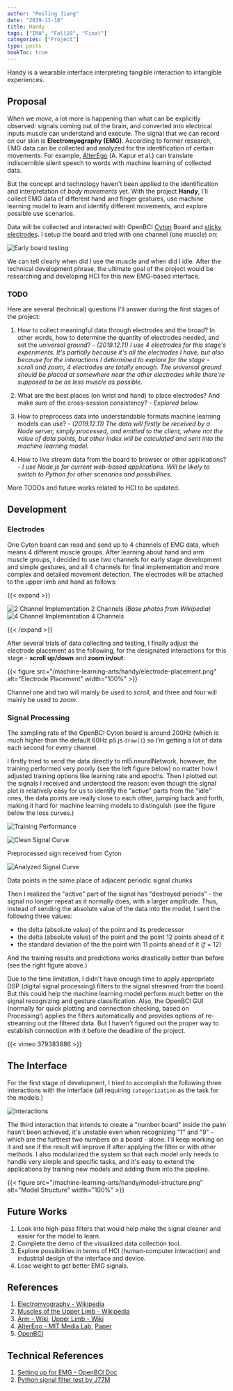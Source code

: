 ```yaml
---
author: "Peiling Jiang"
date: "2019-11-18"
title: Handy
tags: ["IMA", "Fall19", "Final"]
categories: ["Project"]
type: posts
bookToc: true
---
```


Handy is a wearable interface interpreting tangible interaction to intangible experiences.

## Proposal

When we *move*, a lot more is happening than what can be explicitly observed: signals coming out of the brain, and converted into electrical inputs muscle can understand and execute. The signal that we can record on our skin is **Electromyography (EMG)**. According to former research, EMG data can be collected and analyzed for the identification of certain movements. For example, [AlterEgo](https://www.media.mit.edu/projects/alterego/overview/) (A. Kapur et al.) can translate indiscernible silent speech to words with machine learning of collected data.

But the concept and technology haven't been applied to the identification and interpretation of *body movements* yet. With the project **Handy**, I'll collect EMG data of different hand and finger gestures, use machine learning model to learn and identify different movements, and explore possible use scenarios.

Data will be collected and interacted with OpenBCI [Cyton](https://docs.openbci.com/docs/02Cyton/CytonLanding) Board and [sticky electrodes](https://shop.openbci.com/collections/frontpage/products/skintact-f301-pediatric-foam-solid-gel-electrodes-30-pack?variant=29467659395). I setup the board and tried with one channel (one muscle) on:

![Early board testing](/machine-learning-arts/handy/curve.png)

We can tell clearly when did I use the muscle and when did I idle. After the technical development phrase, the ultimate goal of the project would be researching and developing HCI for this new EMG-based interface.

### TODO

Here are several (technical) questions I'll answer during the first stages of the project:

1. How to collect meaningful data through electrodes and the broad? In other words, how to determine the quantity of electrodes needed, and set the *universal ground*? *- (2019.12.11) I use 4 electrodes for this stage's experiments. It's partially because it's all the electrodes I have, but also because for the interactions I determined to explore for the stage - scroll and zoom, 4 electrodes are totally enough. The universal ground should be placed at somewhere near the other electrodes while there're supposed to be as less muscle as possible.*

2. What are the best places (on wrist and hand) to place electrodes? And make sure of the cross-session consistency? *- Explored below.*
3. How to preprocess data into understandable formats machine learning models can use? *- (2019.12.11) The data will firstly be received by a Node server, simply processed, and emitted to the client, where not the value of data points, but other index will be calculated and sent into the machine learning model.*
4. How to live stream data from the board to browser or other applications? *- I use Node.js for current web-based applications. Will be likely to switch to Python for other scenarios and possibilities.*

More TODOs and future works related to HCI to be updated.

## Development

### Electrodes

One Cyton board can read and send up to 4 channels of EMG data, which means 4 different muscle groups. After learning about hand and arm muscle groups, I decided to use *two* channels for early stage development and simple gestures, and all 4 channels for final implementation and more complex and detailed movement detection. The electrodes will be attached to the upper limb and hand as follows:

{{< expand >}}

![2 Channel Implementation](/machine-learning-arts/handy/upper-limb-2.png)
2 Channels *(Base photos from Wikipedia)*
![4 Channel Implementation](/machine-learning-arts/handy/upper-limb-4.png)
4 Channels

{{< /expand >}}

After several trials of data collecting and testing, I finally adjust the electrode placement as the following, for the designated interactions for this stage - **scroll up/down** and **zoom in/out**:

{{< figure src="/machine-learning-arts/handy/electrode-placement.png" alt="Electrode Placement" width="100%" >}}

Channel one and two will mainly be used to *scroll*, and three and four will mainly be used to *zoom*.

### Signal Processing

The sampling rate of the OpenBCI Cyton board is around 200Hz (which is much higher than the default 60Hz p5.js `draw()`) so I'm getting a lot of data each second for every channel.

I firstly tried to send the data directly to ml5.neuralNetwork, however, the training performed very poorly (see the left figure below) no matter how I adjusted training options like learning rate and epochs. Then I plotted out the signals I received and understood the reason: even though the signal plot is relatively easy for us to identify the "active" parts from the "idle" ones, the data points are really close to each other, jumping back and forth, making it hard for machine learning models to distinguish (see the figure below the loss curves.)

![Training Performance](/machine-learning-arts/handy/training_performance.jpg)

![Clean Signal Curve](/machine-learning-arts/handy/curve-clean.jpg)
<caption>Preprocessed sign received from Cyton</caption>

![Analyzed Signal Curve](/machine-learning-arts/handy/curve-closer.svg)
<caption>Data points in the same place of adjacent periodic signal chunks</caption>

Then I realized the "active" part of the signal has "destroyed periods" - the signal no longer repeat as it normally does, with a larger amplitude. Thus, instead of sending the absolute value of the data into the model, I sent the following three values:

- the delta (absolute value) of the point and its predecessor
- the delta (absolute value) of the point and the point 12 points ahead of it
- the standard deviation of the the point with 11 points ahead of it (*f* = 12)

And the training results and predictions works drastically better than before (see the right figure above.)

Due to the time limitation, I didn't have enough time to apply appropriate DSP (digital signal processing) filters to the signal streamed from the board. But this could help the machine learning model perform much better on the signal recognizing and gesture classification. Also, the OpenBCI GUI (normally for quick plotting and connection checking, based on Processing!) applies the filters automatically and provides options of re-streaming out the filtered data. But I haven't figured out the proper way to establish connection with it before the deadline of the project.

{{< vimeo 379383886 >}}

## The Interface

For the first stage of development, I tried to accomplish the following three interactions with the interface (all requiring `categorization` as the task for the models.)

![Interactions](/machine-learning-arts/handy/interface.png)

The third interaction that intends to create a "number board" inside the palm hasn't been achieved, it's unstable even when recognizing "1" and "9" - which are the furthest two numbers on a board - alone. I'll keep working on it and see if the result will improve if after applying the filter or with other methods. I also modularized the system so that each model only needs to handle very simple and specific tasks, and it's easy to extend the applications by training new models and adding them into the pipeline.

{{< figure src="/machine-learning-arts/handy/model-structure.png" alt="Model Structure" width="100%" >}}

## Future Works

1. Look into high-pass filters that would help make the signal cleaner and easier for the model to learn.
2. Complete the demo of the visualized data collection tool.
3. Explore possibilities in terms of HCI (human-computer interaction) and industrial design of the interface and device.
4. Lose weight to get better EMG signals.

## References

1. [Electromyography - Wikipedia](https://en.wikipedia.org/wiki/Electromyography)
2. [Muscles of the Upper Limb - Wikipedia](https://en.wikipedia.org/wiki/Category:Muscles_of_the_upper_limb)
3. [Arm - Wiki](https://en.wikipedia.org/wiki/Arm), [Upper Limb - Wiki](https://en.wikipedia.org/wiki/Upper_limb)
4. [AlterEgo - MIT Media Lab](https://www.media.mit.edu/projects/alterego/overview/), [Paper](https://dl.acm.org/citation.cfm?id=3172977)
5. [OpenBCI](https://openbci.com)

## Technical References

1. [Setting up for EMG - OpenBCI Doc](https://docs.openbci.com/docs/01GettingStarted/02-Biosensing-Setups/EMGSetup)
2. [Python signal filter test by J77M](https://github.com/J77M/openbciGui_filter_test/blob/master/fft_data.ipynb)
